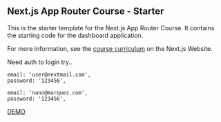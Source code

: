## Next.js App Router Course - Starter

This is the starter template for the Next.js App Router Course. It contains the starting code for the dashboard application.

For more information, see the [course curriculum](https://nextjs.org/learn) on the Next.js Website.

Need auth to login try.. 

    email: 'user@nextmail.com',
    password: '123456',

    email: 'nano@marquez.com',
    password: '123456',

<a href="https://nextjs-dashboard-delta-tawny-62.vercel.app/" target="_blank">DEMO</a>


